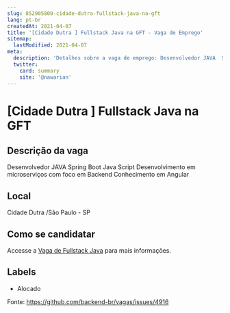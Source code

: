 ```yaml
---
slug: 852905800-cidade-dutra-fullstack-java-na-gft
lang: pt-br
createdAt: 2021-04-07
title: '[Cidade Dutra ] Fullstack Java na GFT - Vaga de Emprego'
sitemap:
  lastModified: 2021-04-07
meta:
  description: 'Detalhes sobre a vaga de emprego: Desenvolvedor JAVA  Spring Boot  Java Script  Desenvolvimento em microserviços com foco em Backend  Conhecimento em Angular'
  twitter:
    card: summary
    site: '@nawarian'
---
```


# [Cidade Dutra ] Fullstack Java na GFT

## Descrição da vaga 
 Desenvolvedor JAVA
  Spring Boot
  Java Script
  Desenvolvimento em microserviços com foco em Backend
  Conhecimento em Angular 
## Local 
Cidade Dutra /São Paulo - SP 
## Como se candidatar 
Accesse a [Vaga de Fullstack Java](https://nerdprogramador.com.br/gft-fullstack-java/112d7e3a-faa7-4e23-b21f-30215fcf60a9?utm_source=github) para mais informações. 
## Labels 
* Alocado 


Fonte: https://github.com/backend-br/vagas/issues/4916